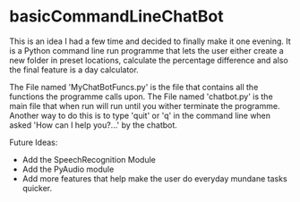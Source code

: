 # basicCommandLineChatBot
This is an idea I had a few time and decided to finally make it one evening. It is a Python command line run programme that lets the user either create a new folder in preset locations, calculate the percentage difference and also the final feature is a day calculator.

The File named 'MyChatBotFuncs.py' is the file that contains all the functions the programme calls upon.
The File named 'chatbot.py' is the main file that when run will run until you wither terminate the programme. Another way to do this is to type 'quit' or 'q' in the command line when asked 'How can I help you?...' by the chatbot.

Future Ideas:
- Add the SpeechRecognition Module
- Add the PyAudio module
- Add more features that help make the user do everyday mundane tasks quicker.
